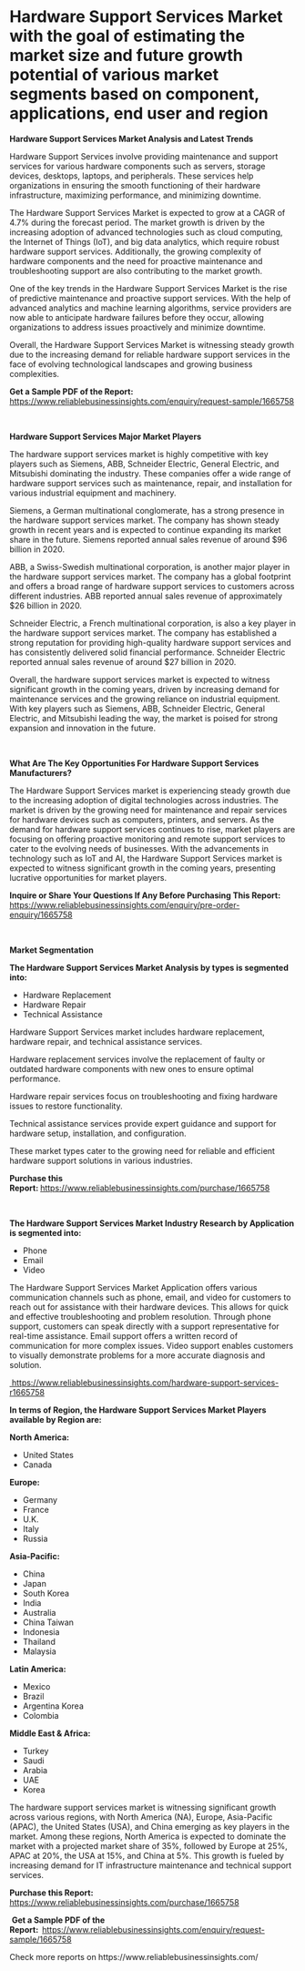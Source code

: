 <p><h1>Hardware Support Services Market with the goal of estimating the market size and future growth potential of various market segments based on component, applications, end user and region</h1></p><p><strong>Hardware Support Services Market Analysis and Latest Trends</strong></p>
<p><p>Hardware Support Services involve providing maintenance and support services for various hardware components such as servers, storage devices, desktops, laptops, and peripherals. These services help organizations in ensuring the smooth functioning of their hardware infrastructure, maximizing performance, and minimizing downtime.</p><p>The Hardware Support Services Market is expected to grow at a CAGR of 4.7% during the forecast period. The market growth is driven by the increasing adoption of advanced technologies such as cloud computing, the Internet of Things (IoT), and big data analytics, which require robust hardware support services. Additionally, the growing complexity of hardware components and the need for proactive maintenance and troubleshooting support are also contributing to the market growth.</p><p>One of the key trends in the Hardware Support Services Market is the rise of predictive maintenance and proactive support services. With the help of advanced analytics and machine learning algorithms, service providers are now able to anticipate hardware failures before they occur, allowing organizations to address issues proactively and minimize downtime.</p><p>Overall, the Hardware Support Services Market is witnessing steady growth due to the increasing demand for reliable hardware support services in the face of evolving technological landscapes and growing business complexities.</p></p>
<p><strong>Get a Sample PDF of the Report:&nbsp;</strong> <a href="https://www.reliablebusinessinsights.com/enquiry/request-sample/1665758">https://www.reliablebusinessinsights.com/enquiry/request-sample/1665758</a></p>
<p>&nbsp;</p>
<p><strong>Hardware Support Services Major Market Players</strong></p>
<p><p>The hardware support services market is highly competitive with key players such as Siemens, ABB, Schneider Electric, General Electric, and Mitsubishi dominating the industry. These companies offer a wide range of hardware support services such as maintenance, repair, and installation for various industrial equipment and machinery.</p><p>Siemens, a German multinational conglomerate, has a strong presence in the hardware support services market. The company has shown steady growth in recent years and is expected to continue expanding its market share in the future. Siemens reported annual sales revenue of around $96 billion in 2020.</p><p>ABB, a Swiss-Swedish multinational corporation, is another major player in the hardware support services market. The company has a global footprint and offers a broad range of hardware support services to customers across different industries. ABB reported annual sales revenue of approximately $26 billion in 2020.</p><p>Schneider Electric, a French multinational corporation, is also a key player in the hardware support services market. The company has established a strong reputation for providing high-quality hardware support services and has consistently delivered solid financial performance. Schneider Electric reported annual sales revenue of around $27 billion in 2020.</p><p>Overall, the hardware support services market is expected to witness significant growth in the coming years, driven by increasing demand for maintenance services and the growing reliance on industrial equipment. With key players such as Siemens, ABB, Schneider Electric, General Electric, and Mitsubishi leading the way, the market is poised for strong expansion and innovation in the future.</p></p>
<p>&nbsp;</p>
<p><strong>What Are The Key Opportunities For Hardware Support Services Manufacturers?</strong></p>
<p><p>The Hardware Support Services market is experiencing steady growth due to the increasing adoption of digital technologies across industries. The market is driven by the growing need for maintenance and repair services for hardware devices such as computers, printers, and servers. As the demand for hardware support services continues to rise, market players are focusing on offering proactive monitoring and remote support services to cater to the evolving needs of businesses. With the advancements in technology such as IoT and AI, the Hardware Support Services market is expected to witness significant growth in the coming years, presenting lucrative opportunities for market players.</p></p>
<p><strong>Inquire or Share Your Questions If Any Before Purchasing This Report:</strong> <a href="https://www.reliablebusinessinsights.com/enquiry/pre-order-enquiry/1665758">https://www.reliablebusinessinsights.com/enquiry/pre-order-enquiry/1665758</a></p>
<p>&nbsp;</p>
<p><strong>Market Segmentation</strong></p>
<p><strong>The Hardware Support Services Market Analysis by types is segmented into:</strong></p>
<p><ul><li>Hardware Replacement</li><li>Hardware Repair</li><li>Technical Assistance</li></ul></p>
<p><p>Hardware Support Services market includes hardware replacement, hardware repair, and technical assistance services. </p><p>Hardware replacement services involve the replacement of faulty or outdated hardware components with new ones to ensure optimal performance. </p><p>Hardware repair services focus on troubleshooting and fixing hardware issues to restore functionality. </p><p>Technical assistance services provide expert guidance and support for hardware setup, installation, and configuration. </p><p>These market types cater to the growing need for reliable and efficient hardware support solutions in various industries.</p></p>
<p><strong>Purchase this Report:&nbsp;</strong><a href="https://www.reliablebusinessinsights.com/purchase/1665758">https://www.reliablebusinessinsights.com/purchase/1665758</a></p>
<p>&nbsp;</p>
<p><strong>The Hardware Support Services Market Industry Research by Application is segmented into:</strong></p>
<p><ul><li>Phone</li><li>Email</li><li>Video</li></ul></p>
<p><p>The Hardware Support Services Market Application offers various communication channels such as phone, email, and video for customers to reach out for assistance with their hardware devices. This allows for quick and effective troubleshooting and problem resolution. Through phone support, customers can speak directly with a support representative for real-time assistance. Email support offers a written record of communication for more complex issues. Video support enables customers to visually demonstrate problems for a more accurate diagnosis and solution.</p></p>
<p><a href="https://www.reliablebusinessinsights.com/hardware-support-services-r1665758">&nbsp;https://www.reliablebusinessinsights.com/hardware-support-services-r1665758</a></p>
<p><strong>In terms of Region, the Hardware Support Services Market Players available by Region are:</strong></p>
<p>
    <p> <strong> North America: </strong>
        <ul>
            <li>United States</li>
            <li>Canada</li>
        </ul>
        </p> 
    <p> <strong> Europe: </strong>
        <ul>
            <li>Germany</li>
            <li>France</li>
            <li>U.K.</li>
            <li>Italy</li>
            <li>Russia</li>
        </ul>
        </p> 
    <p> <strong> Asia-Pacific: </strong>
        <ul>
            <li>China</li>
            <li>Japan</li>
            <li>South Korea</li>
            <li>India</li>
            <li>Australia</li>
            <li>China Taiwan</li>
            <li>Indonesia</li>
            <li>Thailand</li>
            <li>Malaysia</li>
        </ul>
        </p> 
    <p> <strong> Latin America: </strong>
        <ul>
            <li>Mexico</li>
            <li>Brazil</li>
            <li>Argentina Korea</li>
            <li>Colombia</li>
        </ul>
        </p> 
    <p> <strong> Middle East & Africa: </strong>
        <ul>
            <li>Turkey</li>
            <li>Saudi</li>
            <li>Arabia</li>
            <li>UAE</li>
            <li>Korea</li>
        </ul>
    </p>
    </p>
<p><p>The hardware support services market is witnessing significant growth across various regions, with North America (NA), Europe, Asia-Pacific (APAC), the United States (USA), and China emerging as key players in the market. Among these regions, North America is expected to dominate the market with a projected market share of 35%, followed by Europe at 25%, APAC at 20%, the USA at 15%, and China at 5%. This growth is fueled by increasing demand for IT infrastructure maintenance and technical support services.</p></p>
<p><strong>Purchase this Report: </strong><a href="https://www.reliablebusinessinsights.com/purchase/1665758">https://www.reliablebusinessinsights.com/purchase/1665758</a></p>
<p>&nbsp;<strong>Get a Sample PDF of the Report:&nbsp;&nbsp;</strong><a href="https://www.reliablebusinessinsights.com/enquiry/request-sample/1665758">https://www.reliablebusinessinsights.com/enquiry/request-sample/1665758</a></p>
<p><strong></strong></p>
<p>Check more reports on https://www.reliablebusinessinsights.com/</p>
